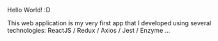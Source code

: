 Hello World! :D

This web application is my very first app that I developed using several technologies: ReactJS / Redux / Axios / Jest / Enzyme ...
